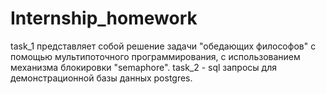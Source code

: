 # Internship_homework

task_1 представляет собой решение задачи "обедающих философов" с помощью мультипоточного программирования, с использованием механизма блокировки "semaphore". 
task_2 - sql запросы для демонстрационной базы данных postgres. 
